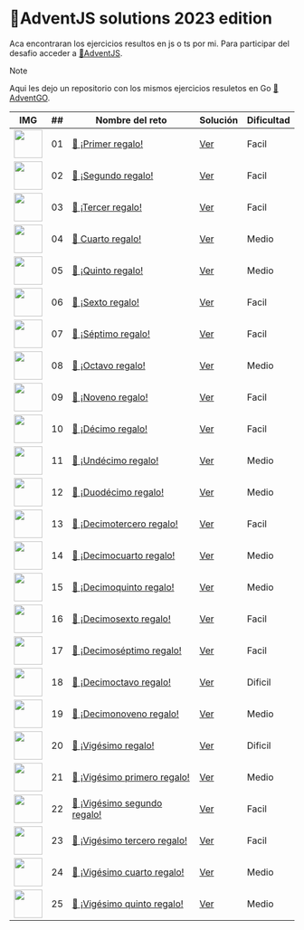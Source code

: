 # 🎄AdventJS solutions 2023 edition

Aca encontraran los ejercicios resultos en js o ts por mi. Para participar del desafio acceder a
[🎄AdventJS](https://adventjs.dev/es).

> [!NOTE]
>  Aqui les dejo un repositorio con los mismos ejercicios resuletos en Go [🎄AdventGO](https://github.com/jeanmunoz23/adventGO2023).

| IMG                                                                                              | ##  | Nombre del reto                                                           |  Solución                                                                        | Dificultad                                                                        |
| ------------------------------------------------------------------------------------------------ | :-: | ------------------------------------------------------------------------- | ---------------------------------------------------------------------------------- |  ---------------------------------------------------------------------------------- |
| <img src="https://adventjs.dev/challenges-2023/1.png" width="50" style="object-fit: contain;" /> |01   | [🎁 ¡Primer regalo!](https://adventjs.dev/es/challenges/2023/1)  | [Ver](https://github.com/jeanmunoz23/adventjs2023/blob/master/challenge01/index.js)  | Facil  |
|  <img src="https://adventjs.dev/challenges-2023/2.png" width="50" style="object-fit: contain;" /> | 02  | [🎁 ¡Segundo regalo!](https://adventjs.dev/es/challenges/2023/2)  | [Ver](https://github.com/jeanmunoz23/adventjs2023/blob/master/challenge02/index.ts) | Facil  | ~~~~~|~~~~~
| <img src="https://adventjs.dev/challenges-2023/3.png" width="50" style="object-fit: contain;" /> | 03  | [🎁 ¡Tercer regalo!](https://adventjs.dev/es/challenges/2023/3)  | [Ver](https://github.com/jeanmunoz23/adventjs2023/blob/master/challenge03/index.ts)   | Facil  |  ~~~~~|~~~~~
|   <img src="https://adventjs.dev/challenges-2023/4.png" width="50" style="object-fit: contain;" /> | 04  | [🎁 Cuarto regalo!](https://adventjs.dev/es/challenges/2023/4)  |[Ver](https://github.com/jeanmunoz23/adventjs2023/blob/master/challenge04/index.js)   |    Medio |~~~~~                                                                              |
|    <img src="https://adventjs.dev/challenges-2023/5.png" width="50" style="object-fit: contain;" /> | 05  | [🎁 ¡Quinto regalo!](https://adventjs.dev/es/challenges/2023/5)  | [Ver](https://github.com/jeanmunoz23/adventjs2023/blob/master/challenge05/index.js)           | Medio  | ~~~~~| ~~~~~                                                                              |
|   <img src="https://adventjs.dev/challenges-2023/6.png" width="50" style="object-fit: contain;" /> | 06  | [🎁 ¡Sexto regalo!](https://adventjs.dev/es/challenges/2023/6)  | [Ver](https://github.com/jeanmunoz23/adventjs2023/blob/master/challenge06/index.ts)        | Facil | ~~~~~| ~~~~~                                                                              |
|    <img src="https://adventjs.dev/challenges-2023/7.png" width="50" style="object-fit: contain;" /> | 07  | [🎁 ¡Séptimo regalo!](https://adventjs.dev/es/challenges/2023/7)  | [Ver](https://github.com/jeanmunoz23/adventjs2023/blob/master/challenge07/index.js)        | Facil  | ~~~~~| ~~~~~                                                                              |
| <img src="https://adventjs.dev/challenges-2023/8.png" width="50" style="object-fit: contain;" /> | 08  | [🎁 ¡Octavo regalo!](https://adventjs.dev/es/challenges/2023/8)  | [Ver](https://github.com/jeanmunoz23/adventjs2023/blob/master/challenge08/index.js)        | Medio    | ~~~~~| ~~~~~                                                                              |
|   <img src="https://adventjs.dev/challenges-2023/9.png" width="50" style="object-fit: contain;" /> | 09  | [🎁 ¡Noveno regalo!](https://adventjs.dev/es/challenges/2023/9)  | [Ver](https://github.com/jeanmunoz23/adventjs2023/blob/master/challenge09/index.js)       | Facil    | ~~~~~| ~~~~~                                                                              |
|  <img src="https://adventjs.dev/challenges-2023/10.png" width="50" style="object-fit: contain;" /> | 10  | [🎁 ¡Décimo regalo!](https://adventjs.dev/es/challenges/2023/10)  | [Ver](https://github.com/jeanmunoz23/adventjs2023/blob/master/challenge10/index.js)       | Facil   | ~~~~~| ~~~~~                                                                              |
|  <img src="https://adventjs.dev/challenges-2023/11.png" width="50" style="object-fit: contain;" /> | 11  | [🎁 ¡Undécimo regalo!](https://adventjs.dev/es/challenges/2023/11)  | [Ver](https://github.com/jeanmunoz23/adventjs2023/blob/master/challenge11/index.js)       | Medio  | ~~~~~| ~~~~~                                                                              |
| <img src="https://adventjs.dev/challenges-2023/12.png" width="50" style="object-fit: contain;" /> | 12  | [🎁 ¡Duodécimo regalo!](https://adventjs.dev/es/challenges/2023/12)  | [Ver](https://github.com/jeanmunoz23/adventjs2023/blob/master/challenge12/index.js)       | Medio  | ~~~~~| ~~~~~                                                                              |
| <img src="https://adventjs.dev/challenges-2023/13.png" width="50" style="object-fit: contain;" /> | 13  | [🎁 ¡Decimotercero regalo!](https://adventjs.dev/es/challenges/2023/13)  | [Ver](https://github.com/jeanmunoz23/adventjs2023/blob/master/challenge13/index.js)       | Facil  | ~~~~~| ~~~~~                                                                              |
|  <img src="https://adventjs.dev/challenges-2023/14.png" width="50" style="object-fit: contain;" /> | 14  | [🎁 ¡Decimocuarto regalo!](https://adventjs.dev/es/challenges/2023/14)  | [Ver](https://github.com/jeanmunoz23/adventjs2023/blob/master/challenge14/index.js)       | Medio | ~~~~~| ~~~~~                                                                              |
|  <img src="https://adventjs.dev/challenges-2023/15.png" width="50" style="object-fit: contain;" /> | 15  | [🎁 ¡Decimoquinto regalo!](https://adventjs.dev/es/challenges/2023/15)  | [Ver](https://github.com/jeanmunoz23/adventjs2023/blob/master/challenge15/index.js)       | Medio  | ~~~~~| ~~~~~                                                                              |
| <img src="https://adventjs.dev/challenges-2023/16.png" width="50" style="object-fit: contain;" /> | 16  | [🎁 ¡Decimosexto regalo!](https://adventjs.dev/es/challenges/2023/16)  | [Ver](https://github.com/jeanmunoz23/adventjs2023/blob/master/challenge16/index.js)       | Facil  | ~~~~~| ~~~~~                                                                              |
|  <img src="https://adventjs.dev/challenges-2023/17.png" width="50" style="object-fit: contain;" /> | 17  | [🎁 ¡Decimoséptimo regalo!](https://adventjs.dev/es/challenges/2023/17)  | [Ver](https://github.com/jeanmunoz23/adventjs2023/blob/master/challenge17/index.js)       | Facil   | ~~~~~| ~~~~~                                                                              |
| <img src="https://adventjs.dev/challenges-2023/18.png" width="50" style="object-fit: contain;" /> | 18  | [🎁 ¡Decimoctavo regalo!](https://adventjs.dev/es/challenges/2023/18)  | [Ver](https://github.com/jeanmunoz23/adventjs2023/blob/master/challenge18/index.js)       | Dificil  | ~~~~~| ~~~~~                                                                              |
|  <img src="https://adventjs.dev/challenges-2023/19.png" width="50" style="object-fit: contain;" /> | 19  | [🎁 ¡Decimonoveno regalo!](https://adventjs.dev/es/challenges/2023/19)  | [Ver](https://github.com/jeanmunoz23/adventjs2023/blob/master/challenge19/index.js)       |Medio | ~~~~~| ~~~~~                                                                              |
|  <img src="https://adventjs.dev/challenges-2023/20.png" width="50" style="object-fit: contain;" /> | 20  | [🎁 ¡Vigésimo regalo!](https://adventjs.dev/es/challenges/2023/20)  | [Ver](https://github.com/jeanmunoz23/adventjs2023/blob/master/challenge20/index.js)       |Dificil  | ~~~~~| ~~~~~                                                                              |
|  <img src="https://adventjs.dev/challenges-2023/21.png" width="50" style="object-fit: contain;" /> | 21  | [🎁 ¡Vigésimo primero regalo!](https://adventjs.dev/es/challenges/2023/21)  | [Ver](https://github.com/jeanmunoz23/adventjs2023/blob/master/challenge21/index.js)       |Medio  | ~~~~~| ~~~~~                                               |
<img src="https://adventjs.dev/challenges-2023/22.png" width="50" style="object-fit: contain;" /> | 22  | [🎁 ¡Vigésimo segundo regalo!](https://adventjs.dev/es/challenges/2023/22)  | [Ver](https://github.com/jeanmunoz23/adventjs2023/blob/master/challenge22/index.js)       |Facil  | ~~~~~| ~~~~~                                                                              |
|  <img src="https://adventjs.dev/challenges-2023/23.png" width="50" style="object-fit: contain;" /> | 23  | [🎁 ¡Vigésimo tercero regalo!](https://adventjs.dev/es/challenges/2023/23)  | [Ver](https://github.com/jeanmunoz23/adventjs2023/blob/master/challenge23/index.js)       |Facil | ~~~~~| ~~~~~                                                                              |
|<img src="https://adventjs.dev/challenges-2023/24.png" width="50" style="object-fit: contain;" /> | 24  | [🎁 ¡Vigésimo cuarto regalo!](https://adventjs.dev/es/challenges/2023/24)  | [Ver](https://github.com/jeanmunoz23/adventjs2023/blob/master/challenge24/index.js)       |Medio | ~~~~~| ~~~~~                                                                              |
| <img src="https://adventjs.dev/challenges-2023/25.png" width="50" style="object-fit: contain;" /> | 25  | [🎁 ¡Vigésimo quinto regalo!](https://adventjs.dev/es/challenges/2023/25)  | [Ver](https://github.com/jeanmunoz23/adventjs2023/blob/master/challenge25/index.js)       |Medio  | ~~~~~| ~~~~~
